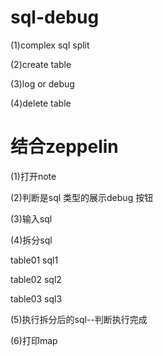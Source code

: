 # sql-debug

(1)complex sql split

(2)create table

(3)log or debug

(4)delete table



# 结合zeppelin

(1)打开note

(2)判断是sql 类型的展示debug 按钮

(3)输入sql

(4)拆分sql

table01 sql1

table02 sql2

table03 sql3

(5)执行拆分后的sql--判断执行完成

(6)打印map
